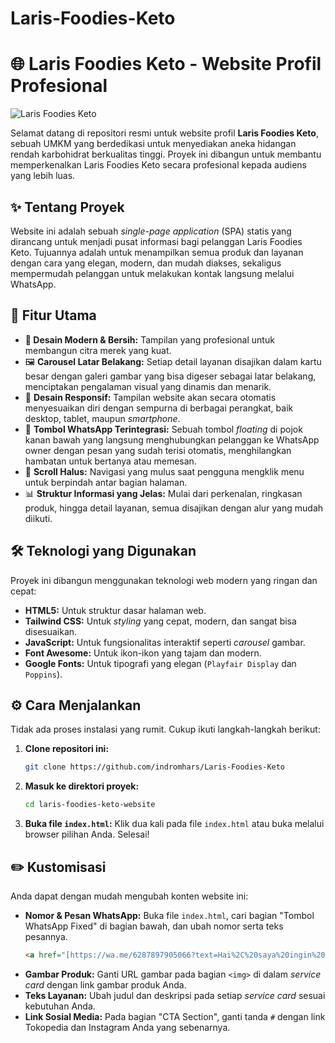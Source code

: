 # Laris-Foodies-Keto
# 🌐 Laris Foodies Keto - Website Profil Profesional

![Laris Foodies Keto](https://via.placeholder.com/800x400.png?text=Laris+Foodies+Keto+Website)

Selamat datang di repositori resmi untuk website profil **Laris Foodies Keto**, sebuah UMKM yang berdedikasi untuk menyediakan aneka hidangan rendah karbohidrat berkualitas tinggi. Proyek ini dibangun untuk membantu memperkenalkan Laris Foodies Keto secara profesional kepada audiens yang lebih luas.

## ✨ Tentang Proyek

Website ini adalah sebuah *single-page application* (SPA) statis yang dirancang untuk menjadi pusat informasi bagi pelanggan Laris Foodies Keto. Tujuannya adalah untuk menampilkan semua produk dan layanan dengan cara yang elegan, modern, dan mudah diakses, sekaligus mempermudah pelanggan untuk melakukan kontak langsung melalui WhatsApp.

## 🚀 Fitur Utama

* **🎨 Desain Modern & Bersih:** Tampilan yang profesional untuk membangun citra merek yang kuat.
* 🖼️ **Carousel Latar Belakang:** Setiap detail layanan disajikan dalam kartu besar dengan galeri gambar yang bisa digeser sebagai latar belakang, menciptakan pengalaman visual yang dinamis dan menarik.
* 📱 **Desain Responsif:** Tampilan website akan secara otomatis menyesuaikan diri dengan sempurna di berbagai perangkat, baik desktop, tablet, maupun *smartphone*.
* 💬 **Tombol WhatsApp Terintegrasi:** Sebuah tombol *floating* di pojok kanan bawah yang langsung menghubungkan pelanggan ke WhatsApp owner dengan pesan yang sudah terisi otomatis, menghilangkan hambatan untuk bertanya atau memesan.
* 📜 **Scroll Halus:** Navigasi yang mulus saat pengguna mengklik menu untuk berpindah antar bagian halaman.
* 📊 **Struktur Informasi yang Jelas:** Mulai dari perkenalan, ringkasan produk, hingga detail layanan, semua disajikan dengan alur yang mudah diikuti.

## 🛠️ Teknologi yang Digunakan

Proyek ini dibangun menggunakan teknologi web modern yang ringan dan cepat:

* **HTML5:** Untuk struktur dasar halaman web.
* **Tailwind CSS:** Untuk *styling* yang cepat, modern, dan sangat bisa disesuaikan.
* **JavaScript:** Untuk fungsionalitas interaktif seperti *carousel* gambar.
* **Font Awesome:** Untuk ikon-ikon yang tajam dan modern.
* **Google Fonts:** Untuk tipografi yang elegan (`Playfair Display` dan `Poppins`).

## ⚙️ Cara Menjalankan

Tidak ada proses instalasi yang rumit. Cukup ikuti langkah-langkah berikut:

1.  **Clone repositori ini:**
    ```bash
    git clone https://github.com/indromhars/Laris-Foodies-Keto
    ```
2.  **Masuk ke direktori proyek:**
    ```bash
    cd laris-foodies-keto-website
    ```
3.  **Buka file `index.html`:**
    Klik dua kali pada file `index.html` atau buka melalui browser pilihan Anda. Selesai!

## ✏️ Kustomisasi

Anda dapat dengan mudah mengubah konten website ini:

* **Nomor & Pesan WhatsApp:** Buka file `index.html`, cari bagian "Tombol WhatsApp Fixed" di bagian bawah, dan ubah nomor serta teks pesannya.
    ```html
    <a href="[https://wa.me/6287897905066?text=Hai%2C%20saya%20ingin%20tau%20lebih%20lanjut](https://wa.me/6287897905066?text=Hai%2C%20saya%20ingin%20tau%20lebih%20lanjut)..." ...>
    ```
* **Gambar Produk:** Ganti URL gambar pada bagian `<img>` di dalam *service card* dengan link gambar produk Anda.
* **Teks Layanan:** Ubah judul dan deskripsi pada setiap *service card* sesuai kebutuhan Anda.
* **Link Sosial Media:** Pada bagian "CTA Section", ganti tanda `#` dengan link Tokopedia dan Instagram Anda yang sebenarnya.


